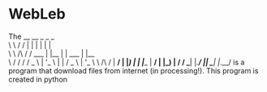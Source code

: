 # WebLeb

The  __          __         _       _               _     
 \ \        / /        | |     | |             | |    
  \ \  /\  / /    ___  | |__   | |        ___  | |__  
   \ \/  \/ /    / _ \ | '_ \  | |       / _ \ | '_ \ 
    \  /\  /    |  __/ | |_) | | |____  |  __/ | |_) |
     \/  \/      \___| |_.__/  |______|  \___| |_.__/ 
is a program that download files from internet (in processing!). This program is created in python
